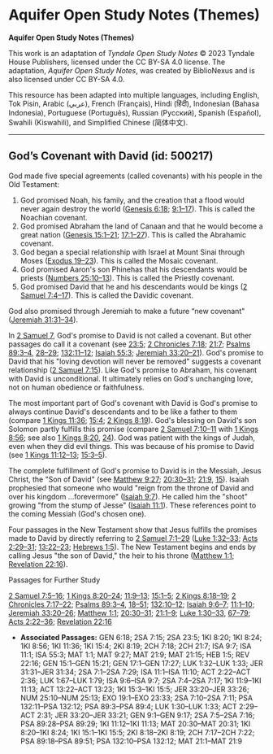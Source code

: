 # Aquifer Open Study Notes (Themes)

**Aquifer Open Study Notes (Themes)**

This work is an adaptation of *Tyndale Open Study Notes* © 2023 Tyndale House Publishers, licensed under the CC BY\-SA 4\.0 license. The adaptation, *Aquifer Open Study Notes*, was created by BiblioNexus and is also licensed under CC BY\-SA 4\.0\.

This resource has been adapted into multiple languages, including English, Tok Pisin, Arabic (عربي), French (Français), Hindi (हिंदी), Indonesian (Bahasa Indonesia), Portuguese (Português), Russian (Русский), Spanish (Español), Swahili (Kiswahili), and Simplified Chinese (简体中文).



--------------------------------

## God’s Covenant with David (id: 500217)

God made five special agreements (called covenants) with his people in the Old Testament: 

1. God promised Noah, his family, and the creation that a flood would never again destroy the world ([Genesis 6:18](https://ref.ly/Gen6:18); [9:1–17](https://ref.ly/Gen9:1-Gen9:17)). This is called the Noachian covenant.
2. God promised Abraham the land of Canaan and that he would become a great nation ([Genesis 15:1–21](https://ref.ly/Gen15:1-Gen15:21); [17:1–27](https://ref.ly/Gen17:1-Gen17:27)). This is called the Abrahamic covenant.
3. God began a special relationship with Israel at Mount Sinai through Moses ([Exodus 19–23](https://ref.ly/Exod19:1-Exod23:33)). This is called the Mosaic covenant.
4. God promised Aaron's son Phinehas that his descendants would be priests ([Numbers 25:10–13](https://ref.ly/Num25:10-Num25:13)). This is called the Priestly covenant.
5. God promised David that he and his descendants would be kings ([2 Samuel 7:4–17](https://ref.ly/2Sam7:4-2Sam7:17)). This is called the Davidic covenant.

God also promised through Jeremiah to make a future “new covenant" ([Jeremiah 31:31–34](https://ref.ly/Jer31:31-Jer31:34)).

In [2 Samuel 7](https://ref.ly/2Sam7:1-2Sam7:29), God's promise to David is not called a covenant. But other passages do call it a covenant (see [23:5](https://ref.ly/2Sam23:5); [2 Chronicles 7:18](https://ref.ly/2Chr7:18); [21:7](https://ref.ly/2Chr21:7); [Psalms 89:3–4](https://ref.ly/Ps89:3-Ps89:4), [28–29](https://ref.ly/Ps89:28-Ps89:29); [132:11–12](https://ref.ly/Ps132:11-Ps132:12); [Isaiah 55:3](https://ref.ly/Isa55:3); [Jeremiah 33:20–21](https://ref.ly/Jer33:20-Jer33:21)). God's promise to David that his "loving devotion will never be removed" suggests a covenant relationship ([2 Samuel 7:15](https://ref.ly/2Sam7:15)). Like God's promise to Abraham, his covenant with David is unconditional. It ultimately relies on God's unchanging love, not on human obedience or faithfulness.

The most important part of God's covenant with David is God's promise to always continue David's descendants and to be like a father to them (compare [1 Kings 11:36](https://ref.ly/1Kgs11:36); [15:4](https://ref.ly/1Kgs15:4); [2 Kings 8:19](https://ref.ly/2Kgs8:19)). God's blessing on David's son Solomon partly fulfills this promise (compare [2 Samuel 7:10–11](https://ref.ly/2Sam7:10-2Sam7:11) with [1 Kings 8:56](https://ref.ly/1Kgs8:56); see also [1 Kings 8:20](https://ref.ly/1Kgs8:20), [24](https://ref.ly/1Kgs8:24)). God was patient with the kings of Judah, even when they did evil things. This was because of his promise to David (see [1 Kings 11:12–13](https://ref.ly/1Kgs11:12-1Kgs11:13); [15:3–5](https://ref.ly/1Kgs15:3-1Kgs15:5)).

The complete fulfillment of God's promise to David is in the Messiah, Jesus Christ, the "Son of David" (see [Matthew 9:27](https://ref.ly/Matt9:27); [20:30–31](https://ref.ly/Matt20:30-Matt20:31); [21:9](https://ref.ly/Matt21:9), [15](https://ref.ly/Matt21:15)). Isaiah prophesied that someone who would "reign from the throne of David and over his kingdom …forevermore" ([Isaiah 9:7](https://ref.ly/Isa9:7)). He called him the "shoot" growing "from the stump of Jesse" ([Isaiah 11:1](https://ref.ly/Isa11:1)). These references point to the coming Messiah (God's chosen one). 

Four passages in the New Testament show that Jesus fulfills the promises made to David by directly referring to [2 Samuel 7:1–29](https://ref.ly/2Sam7:1-2Sam7:29) ([Luke 1:32–33](https://ref.ly/Luke1:32-Luke1:33); [Acts 2:29–31](https://ref.ly/Acts2:29-Acts2:31); [13:22–23](https://ref.ly/Acts13:22-Acts13:23); [Hebrews 1:5](https://ref.ly/Heb1:5)). The New Testament begins and ends by calling Jesus "the son of David," the heir to his throne ([Matthew 1:1](https://ref.ly/Matt1:1); [Revelation 22:16](https://ref.ly/Rev22:16)).

Passages for Further Study

[2 Samuel 7:5–16](https://ref.ly/2Sam7:5-2Sam7:16); [1 Kings 8:20–24](https://ref.ly/1Kgs8:20-1Kgs8:24); [11:9–13](https://ref.ly/1Kgs11:9-1Kgs11:13); [15:1–5](https://ref.ly/1Kgs15:1-1Kgs15:5); [2 Kings 8:18–19](https://ref.ly/2Kgs8:18-2Kgs8:19); [2 Chronicles 7:17–22](https://ref.ly/2Chr7:17-2Chr7:22); [Psalms 89:3–4](https://ref.ly/Ps89:3-Ps89:4), [18–51](https://ref.ly/Ps89:18-Ps89:51); [132:10–12](https://ref.ly/Ps132:10-Ps132:12); [Isaiah 9:6–7](https://ref.ly/Isa9:6-Isa9:7); [11:1–10](https://ref.ly/Isa11:1-Isa11:10); [Jeremiah 33:20–26](https://ref.ly/Jer33:20-Jer33:26); [Matthew 1:1](https://ref.ly/Matt1:1); [20:30–31](https://ref.ly/Matt20:30-Matt20:31); [21:1–9](https://ref.ly/Matt21:1-Matt21:9); [Luke 1:30–33](https://ref.ly/Luke1:30-Luke1:33), [67–79](https://ref.ly/Luke1:67-Luke1:79); [Acts 2:22–36](https://ref.ly/Acts2:22-Acts2:36); [Revelation 22:16](https://ref.ly/Rev22:16)

* **Associated Passages:** GEN 6:18; 2SA 7:15; 2SA 23:5; 1KI 8:20; 1KI 8:24; 1KI 8:56; 1KI 11:36; 1KI 15:4; 2KI 8:19; 2CH 7:18; 2CH 21:7; ISA 9:7; ISA 11:1; ISA 55:3; MAT 1:1; MAT 9:27; MAT 21:9; MAT 21:15; HEB 1:5; REV 22:16; GEN 15:1–GEN 15:21; GEN 17:1–GEN 17:27; LUK 1:32–LUK 1:33; JER 31:31–JER 31:34; 2SA 7:1–2SA 7:29; ISA 11:1–ISA 11:10; ACT 2:22–ACT 2:36; LUK 1:67–LUK 1:79; ISA 9:6–ISA 9:7; 2SA 7:4–2SA 7:17; 1KI 11:9–1KI 11:13; ACT 13:22–ACT 13:23; 1KI 15:3–1KI 15:5; JER 33:20–JER 33:26; NUM 25:10–NUM 25:13; EXO 19:1–EXO 23:33; 2SA 7:10–2SA 7:11; PSA 132:11–PSA 132:12; PSA 89:3–PSA 89:4; LUK 1:30–LUK 1:33; ACT 2:29–ACT 2:31; JER 33:20–JER 33:21; GEN 9:1–GEN 9:17; 2SA 7:5–2SA 7:16; PSA 89:28–PSA 89:29; 1KI 11:12–1KI 11:13; MAT 20:30–MAT 20:31; 1KI 8:20–1KI 8:24; 1KI 15:1–1KI 15:5; 2KI 8:18–2KI 8:19; 2CH 7:17–2CH 7:22; PSA 89:18–PSA 89:51; PSA 132:10–PSA 132:12; MAT 21:1–MAT 21:9

